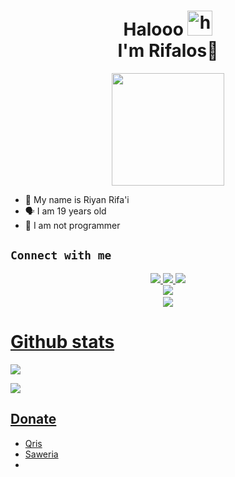 <h1 align="center">Halooo <img src="https://user-images.githubusercontent.com/1303154/88677602-1635ba80-d120-11ea-84d8-d263ba5fc3c0.gif" width="40px" alt="hi"><br>I'm Rifalos🗿 </h1>
<p align="center">
  <img src="https://github.com/yanoffc.png" width="180px" /></>
</p>

- 👼 My name is Riyan Rifa'i
- 🗣️ I am 19 years old 
- 🔭 I am not programmer

## ```Connect with me```
<p align="center">
  <a href="https://instagram.com/riyanrfai"><img src="https://img.shields.io/badge/Instagram-E4405F?style=for-the-badge&logo=instagram&logoColor=white"/> 
  <a href="https://wa.me/085783128015"><img src="https://img.shields.io/badge/WhatsApp-25D366?style=for-the-badge&logo=whatsapp&logoColor=white" />
  <a href="https://t.me/Rifalos"><img src="https://img.shields.io/badge/Telegram-%230088cc.svg?&style=for-the-badge&logo=telegram&logoColor=white" /> <br>
  <a href="https://github.com/Rifalos"><img src="https://img.shields.io/badge/-GitHub-black?style=flat-square&logo=github" /> 
  <a href="https://youtube.com/@BANGYANOFFICIAL?si=BOvo8hxdtiOwDiZn"><br>
  <a href="https://komarev.com/ghpvc/?username=Rifalos&color=blue&style=flat-square&label=Profile+Dilihat"><img src="https://komarev.com/ghpvc/?username=Rifalos&color=blue&style=flat-square&label=Profile+Dilihat" />

</p>

 # Github stats
<p>

  ![](http://github-profile-summary-cards.vercel.app/api/cards/profile-details?username=Rifalos&theme=dracula)
</p>
<p>

  ![](http://github-profile-summary-cards.vercel.app/api/cards/stats?username=yanoffc&theme=dracula)
</p>

## Donate

- [Qris](https://telegra.ph/file/926d952559b98e9f22b2a.jpg)
- [Saweria](https://saweria.co/bngyan)
- 
